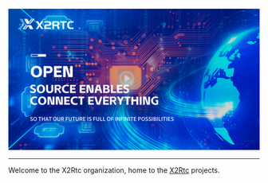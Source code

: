 
![Open Source at X2Rtc](https://github.com/X2Rtc/.github/blob/main/images/open-at-x2rtc.jpg)

---

Welcome to the X2Rtc organization, home to the [X2Rtc](https://www.x2rtc.com) projects.
